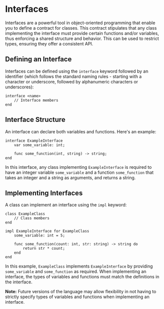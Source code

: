 # Interfaces

Interfaces are a powerful tool in object-oriented programming that enable you to define a contract for classes. This contract stipulates that any class implementing the interface must provide certain functions and/or variables, thus enforcing a shared structure and behavior. This can be used to restrict types, ensuring they offer a consistent API.

## Defining an Interface
Interfaces can be defined using the `interface` keyword followed by an identifier (which follows the standard naming rules - starting with a character or underscore, followed by alphanumeric characters or underscores):

```
interface <name>
	// Interface members
end
```

## Interface Structure
An interface can declare both variables and functions. Here's an example:

```
interface ExampleInterface
	var some_variable: int;

	func some_function(int, string) -> string;
end
```

In this interface, any class implementing `ExampleInterface` is required to have an integer variable `some_variable` and a function `some_function` that takes an integer and a string as arguments, and returns a string.

## Implementing Interfaces
A class can implement an interface using the `impl` keyword:

```
class ExampleClass
	// Class members
end

impl ExampleInterface for ExampleClass
	some_variable: int = 5;

	func some_function(count: int, str: string) -> string do
		return str * count;
	end
end
```

In this example, `ExampleClass` implements `ExampleInterface` by providing `some_variable` and `some_function` as required. When implementing an interface, the types of variables and functions must match the definitions in the interface.

**Note:** Future versions of the language may allow flexibility in not having to strictly specify types of variables and functions when implementing an interface.